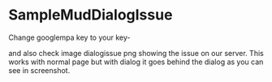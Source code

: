 # SampleMudDialogIssue

Change googlempa key to your key-

 <script type="text/javascript" src="https://maps.googleapis.com/maps/api/js?key=putyourkey&libraries=places"></script>
  
  and also check image dialogissue png showing the issue on our server. This works with normal page but with dialog it goes behind the dialog as you can see in screenshot.
